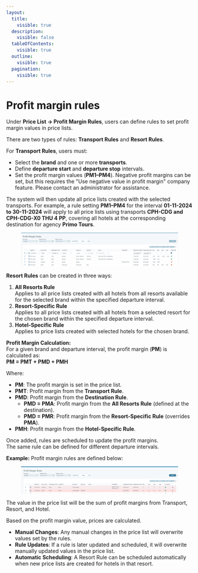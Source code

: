 ```yaml
---
layout:
  title:
    visible: true
  description:
    visible: false
  tableOfContents:
    visible: true
  outline:
    visible: true
  pagination:
    visible: true
---
```


# Profit margin rules

Under **Price List → Profit Margin Rules**, users can define rules to set profit margin values in price lists.

There are two types of rules: **Transport Rules** and **Resort Rules**.

For **Transport Rules**, users must:

* Select the **brand** and one or more **transports**.
* Define **departure start** and **departure stop** intervals.
* Set the profit margin values (**PM1–PM4**). Negative profit margins can be set, but this requires the "Use negative value in profit margin" company feature. Please contact an administrator for assistance.

The system will then update all price lists created with the selected transports. For example, a rule setting **PM1–PM4** for the interval **01-11-2024 to 30-11-2024** will apply to all price lists using transports **CPH-CDG and** **CPH-CDG-X0 THU 4 PP**, covering all hotels at the corresponding destination for agency **Primo Tours**.

<figure><img src=".gitbook/assets/image (56) (1).png" alt=""><figcaption></figcaption></figure>

**Resort Rules** can be created in three ways:

1. **All Resorts Rule**\
   Applies to all price lists created with all hotels from all resorts available for the selected brand within the specified departure interval.
2. **Resort-Specific Rule**\
   Applies to all price lists created with all hotels from a selected resort for the chosen brand within the specified departure interval.
3. **Hotel-Specific Rule**\
   Applies to price lists created with selected hotels for the chosen brand.

**Profit Margin Calculation:**\
For a given brand and departure interval, the profit margin (**PM**) is calculated as:\
**PM = PMT + PMD + PMH**

Where:

* **PM**: The profit margin is set in the price list.
* **PMT**: Profit margin from the **Transport Rule**.
* **PMD**: Profit margin from the **Destination Rule**.
  * **PMD = PMA**: Profit margin from the **All Resorts Rule** (defined at the destination).
  * **PMD = PMR**: Profit margin from the **Resort-Specific Rule** (overrides **PMA**).
* **PMH**: Profit margin from the **Hotel-Specific Rule**.

Once added, rules are scheduled to update the profit margins.\
The same rule can be defined for different departure intervals.

**Example:** Profit margin rules are defined below:

<figure><img src=".gitbook/assets/image (57) (1).png" alt=""><figcaption></figcaption></figure>

The value in the price list will be the sum of profit margins from Transport, Resort, and Hotel.

Based on the profit margin value, prices are calculated.

* **Manual Changes**: Any manual changes in the price list will overwrite values set by the rules.
* **Rule Updates**: If a rule is later updated and scheduled, it will overwrite manually updated values in the price list.
* **Automatic Scheduling**: A Resort Rule can be scheduled automatically when new price lists are created for hotels in that resort.
